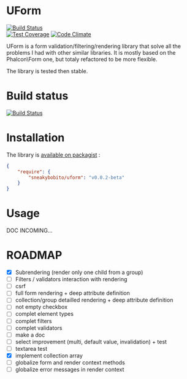 UForm
=====

[![Build Status](https://travis-ci.org/gsouf/UForm.svg)](https://travis-ci.org/gsouf/UForm)  
[![Test Coverage](https://codeclimate.com/github/SneakyBobito/UForm/badges/coverage.svg)](https://codeclimate.com/github/SneakyBobito/UForm/coverage)
[![Code Climate](https://codeclimate.com/github/SneakyBobito/UForm/badges/gpa.svg)](https://codeclimate.com/github/SneakyBobito/UForm)


UForm is a form validation/filtering/rendering library that solve all the problems I had with other similar libraries.
It is mostly based on the Phalcon\Form one, but totaly refactored to be more flexible.

The library is tested then stable.

Build status
============

[![Build Status](https://travis-ci.org/SneakyBobito/UForm.png)](https://travis-ci.org/SneakyBobito/UForm)



Installation
============

The library is [available on packagist](https://packagist.org/packages/sneakybobito/uform) :

```json
{
    "require": {
        "sneakybobito/uform": "v0.0.2-beta"
    }
}
```

Usage
=====

DOC INCOMING...


ROADMAP
=======

* [x] Subrendering (render only one child from a group)
* [ ] Filters / validators interaction with rendering
* [ ] csrf
* [ ] full form rendering + deep attribute definition
* [ ] collection/group detailled rendering + deep attribute definition
* [ ] not empty checkbox
* [ ] complet element types
* [ ] complet filters
* [ ] complet validators
* [ ] make a doc
* [ ] select improvement (multi, default value, invalidation) + test
* [ ] textarea test
* [x] implement collection array
* [ ] globalize form and render context methods
* [ ] globalize error messages in render context